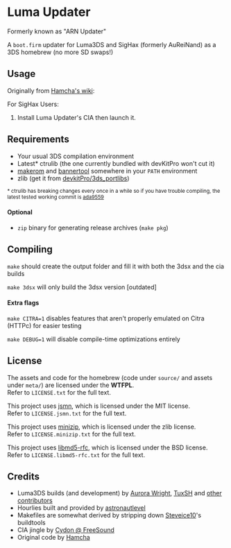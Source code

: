 # Luma Updater

Formerly known as "ARN Updater"

A `boot.firm` updater for Luma3DS and SigHax (formerly AuReiNand) as a 3DS homebrew (no more SD swaps!)

## Usage

Originally from [Hamcha's wiki](https://github.com/Hamcha/lumaupdate/wiki):

For SigHax Users:
1. Install Luma Updater's CIA then launch it.

## Requirements

- Your usual 3DS compilation environment
- Latest* ctrulib (the one currently bundled with devKitPro won't cut it)
- [makerom](http://3dbrew.org/wiki/Makerom) and [bannertool](https://github.com/Steveice10/bannertool) somewhere in your `PATH` environment
- zlib (get it from [devkitPro/3ds_portlibs](https://github.com/devkitPro/3ds_portlibs))

<sup>* ctrulib has breaking changes every once in a while so if you have trouble compiling, the latest tested working commit is [ada9559](https://github.com/smealum/ctrulib/commit/ada9559c11ab1870a9f25ac86c66bbacba206735)</sup>

#### Optional

- `zip` binary for generating release archives (`make pkg`)

## Compiling

`make` should create the output folder and fill it with both the 3dsx and the cia builds

`make 3dsx` will only build the 3dsx version [outdated]

#### Extra flags

`make CITRA=1` disables features that aren't properly emulated on Citra (HTTPc) for easier testing

`make DEBUG=1` will disable compile-time optimizations entirely

## License

The assets and code for the homebrew (code under `source/` and assets under `meta/`) are licensed under the **WTFPL**.  
Refer to `LICENSE.txt` for the full text.

This project uses [jsmn](https://github.com/zserge/jsmn), which is licensed under the MIT license.  
Refer to `LICENSE.jsmn.txt` for the full text.

This project uses [minizip](https://github.com/nmoinvaz/minizip), which is licensed under the zlib license.  
Refer to `LICENSE.minizip.txt` for the full text.

This project uses [libmd5-rfc](https://sourceforge.net/projects/libmd5-rfc/), which is licensed under the BSD license.  
Refer to `LICENSE.libmd5-rfc.txt` for the full text.

## Credits

- Luma3DS builds (and development) by [Aurora Wright](https://github.com/AuroraWright), [TuxSH](https://github.com/TuxSH) and [other contributors](https://github.com/AuroraWright/Luma3DS/graphs/contributors)
- Hourlies built and provided by [astronautlevel](https://github.com/astronautlevel2)
- Makefiles are somewhat derived by stripping down [Steveice10](https://github.com/Steveice10)'s buildtools
- CIA jingle by [Cydon @ FreeSound](https://www.freesound.org/people/cydon/)
- Original code by [Hamcha](https://github.com/Hamcha/lumaupdate)